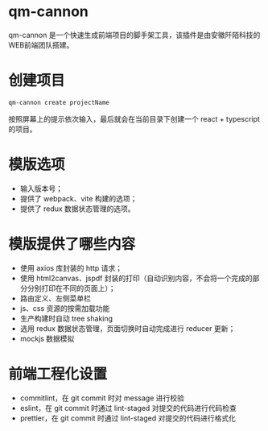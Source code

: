 # qm-cannon
qm-cannon 是一个快速生成前端项目的脚手架工具，该插件是由安徽阡陌科技的WEB前端团队搭建。


# 创建项目
```bash
qm-cannon create projectName
```
按照屏幕上的提示依次输入，最后就会在当前目录下创建一个 react + typescript 的项目。


# 模版选项

- 输入版本号；
- 提供了 webpack、vite 构建的选项；
- 提供了 redux 数据状态管理的选项。

# 模版提供了哪些内容

- 使用 axios 库封装的 http 请求；
- 使用 html2canvas、jspdf 封装的打印（自动识别内容，不会将一个完成的部分分别打印在不同的页面上）；
- 路由定义、左侧菜单栏
- js、css 资源的按需加载功能
- 生产构建时自动 tree shaking
- 选用 redux 数据状态管理，页面切换时自动完成进行 reducer 更新；
- mockjs 数据模拟

# 前端工程化设置

- commitlint，在 git commit 时对 message 进行校验
- eslint，在 git commit 时通过 lint-staged 对提交的代码进行代码检查
- prettier，在 git commit 时通过 lint-staged 对提交的代码进行格式化

